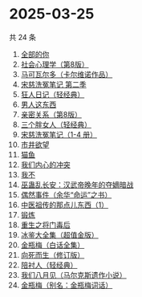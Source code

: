 # 2025-03-25

共 24 条

<!-- BEGIN WEREAD -->
<!-- 最后更新时间 2025-03-25 14:34:38 +0800 -->
1. [全部的你](https://weread.qq.com/web/bookDetail/ed032c20813ab9c6eg015ac4)
1. [社会心理学（第8版）](https://weread.qq.com/web/bookDetail/8f532bd07278850c8f51770)
1. [马可瓦尔多（卡尔维诺作品）](https://weread.qq.com/web/bookDetail/3c632a40723f428b3c6e85b)
1. [宋慈洗冤笔记 第二季](https://weread.qq.com/web/bookDetail/07732ce0813ab9c2ag01157f)
1. [狂人日记（轻经典）](https://weread.qq.com/web/bookDetail/9cc32730813ab9c6ag010027)
1. [男人这东西](https://weread.qq.com/web/bookDetail/94332bd071f3f6709434673)
1. [亲密关系（第8版）](https://weread.qq.com/web/bookDetail/16832420813ab90f3g019f92)
1. [三个胖女人（轻经典）](https://weread.qq.com/web/bookDetail/228323b0813ab9c46g01203e)
1. [宋慈洗冤笔记（1-4 册）](https://weread.qq.com/web/bookDetail/bea326d0813ab7fcag016618)
1. [市井欲望](https://weread.qq.com/web/bookDetail/89f329c0813ab9be8g018f47)
1. [猫鱼](https://weread.qq.com/web/bookDetail/e2932ea0813ab9c1cg018af3)
1. [我们内心的冲突](https://weread.qq.com/web/bookDetail/5cf322f0813ab9b69g013443)
1. [我不](https://weread.qq.com/web/bookDetail/232320d05dff14232a13fa6)
1. [巫蛊乱长安：汉武帝晚年的夺嫡暗战](https://weread.qq.com/web/bookDetail/35932230813ab9c5fg019679)
1. [偶然事件（余华“命运”之书）](https://weread.qq.com/web/bookDetail/81a32510813ab9c42g013918)
1. [中医祖传的那点儿东西（1）](https://weread.qq.com/web/bookDetail/7e4329f05b94af7e4153604)
1. [锻炼](https://weread.qq.com/web/bookDetail/f2432ab0813ab6e75g012b2d)
1. [重生之将门毒后](https://weread.qq.com/web/bookDetail/94a326c05b7e9794ace7299)
1. [冰鉴大全集（超值金版）](https://weread.qq.com/web/bookDetail/f9b3273054db7ff9b7cc5b4)
1. [金瓶梅（白话全集）](https://weread.qq.com/web/bookDetail/b0b32130813ab9c34g016c1e)
1. [向死而生（修订版）](https://weread.qq.com/web/bookDetail/fa432140813ab9c42g012702)
1. [陪衬人（轻经典）](https://weread.qq.com/web/bookDetail/b4a32b30813ab9c6ag01129e)
1. [我们八月见（马尔克斯遗作小说）](https://weread.qq.com/web/bookDetail/9b7329e0813ab9c5fg01337c)
1. [金瓶梅（别名：金瓶梅词话）](https://weread.qq.com/web/bookDetail/24532b00813ab97bbg014564)
<!-- END WEREAD -->